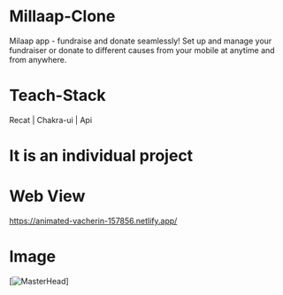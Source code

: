 # Millaap-Clone
Milaap app - fundraise and donate seamlessly! Set up and manage your fundraiser or donate to different causes from your mobile at anytime and from anywhere.

# Teach-Stack
Recat | Chakra-ui | Api 

# It is an individual project

# Web View
https://animated-vacherin-157856.netlify.app/

# Image
[![MasterHead](https://drive.google.com/file/d/1ZfQnyJJJvuiPePreZI9hf7CK3OQfMgQL/view)]
